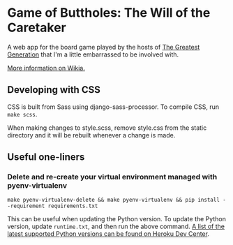 # Game of Buttholes: The Will of the Caretaker

A web app for the board game played by the hosts of [The Greatest Generation](http://gagh.biz) that I'm a little embarrassed to be involved with.

[More information on Wikia.](<http://greatestgen.wikia.com/wiki/DS9_Board_Game_(Game_of_Buttholes)>)

## Developing with CSS

CSS is built from Sass using django-sass-processor. To compile CSS, run `make scss`.

When making changes to style.scss, remove style.css from the static directory and it will be rebuilt whenever a change is made.

## Useful one-liners

### Delete and re-create your virtual environment managed with pyenv-virtualenv

```
make pyenv-virtualenv-delete && make pyenv-virtualenv && pip install --requirement requirements.txt
```

This can be useful when updating the Python version. To update the Python version, update `runtime.txt`, and then run the above command. [A list of the latest supported Python versions can be found on Heroku Dev Center](https://devcenter.heroku.com/articles/python-support#supported-runtimes).

